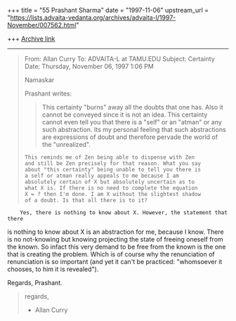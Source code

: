 +++
title = "55 Prashant Sharma"
date = "1997-11-06"
upstream_url = "https://lists.advaita-vedanta.org/archives/advaita-l/1997-November/007562.html"

+++
[Archive link](https://lists.advaita-vedanta.org/archives/advaita-l/1997-November/007562.html)

----------
> From: Allan Curry <acurry at UVIC.CA>
> To: ADVAITA-L at TAMU.EDU
> Subject: Certainty
> Date: Thursday, November 06, 1997 1:06 PM
>
> Namaskar
>
> Prashant writes:
>
> >This certainty "burns" away all the doubts that one has.  Also it cannot
> >be conveyed since it is not an idea. This certainty cannot even tell you
> >that there is a "self" or an "atman" or any such abstraction. Its
> >my personal feeling that such abstractions are expressions of doubt and
> >therefore pervade the world of the "unrealized".
>
>     This reminds me of Zen being able to dispense with Zen
>     and still be Zen precisely for that reason. What you say
>     about "this certainty" being unable to tell you there is
>     a self or atman really appeals to me because I am
>     absolutely certain of X but absolutely uncertain as to
>     what X is. If there is no need to complete the equation
>     X = ? then I'm done. I am X without the slightest shadow
>     of a doubt. Is that all there is to it?
>

        Yes, there is nothing to know about X. However, the statement that there
is nothing to know about X is an abstraction for me, because I know. There
is no not-knowing but knowing projecting the state of freeing oneself from
the known.  So infact this very demand to be free from the known is the one
that is creating the problem. Which is of course why the renunciation of
renunciation is so important (and yet it can't be practiced: "whomsoever it
chooses, to him it is revealed").

Regards,
Prashant.

> regards,
>
> - Allan Curry

